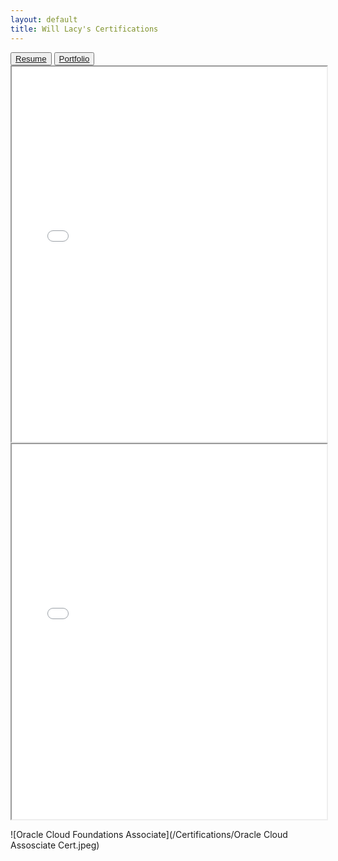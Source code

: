 ```yaml
---
layout: default
title: Will Lacy's Certifications
---
```


 <button>
    <a type="button" href="/Resume/"> Resume</a>
 </button> 
  <button>
    <a type="button" href="https://pacy035.github.io/"> Portfolio</a>
 </button> 

<iframe src="/Certifications/Microsoft-AZ104-Certification.pdf" width="100%" height="600px">
  This browser does not support PDFs. Please download the PDF to view it: 
  <a href="/Certifications/Microsoft-AZ104-Certification.pdf">Download PDF</a>.
</iframe>
<iframe src="/Certifications/Microsoft AZ900 Certification.pdf" width="100%" height="600px">
  This browser does not support PDFs. Please download the PDF to view it: 
  <a href="/Certifications/Microsoft AZ900 Certification.pdf">Download PDF</a>.
</iframe>

![Oracle Cloud Foundations Associate](/Certifications/Oracle Cloud Assosciate Cert.jpeg)
<div data-iframe-width="150" data-iframe-height="270" data-share-badge-id="c28f707e-35c8-433b-99af-815eb7d7cefd" data-share-badge-host="https://www.credly.com"></div><script type="text/javascript" async src="//cdn.credly.com/assets/utilities/embed.js"></script>
<div data-iframe-width="150" data-iframe-height="270" data-share-badge-id="5aa848f6-22ea-477f-8737-0b5630ce0088" data-share-badge-host="https://www.credly.com"></div><script type="text/javascript" async src="//cdn.credly.com/assets/utilities/embed.js"></script>
